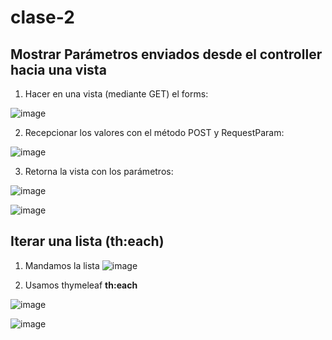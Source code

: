 # clase-2

## Mostrar Parámetros enviados desde el controller hacia una vista
1) Hacer en una vista (mediante GET) el forms:
   
![image](https://github.com/SergioABS-GTICS/clase-2/assets/154263057/b2f8306d-a42f-499a-a15d-28b214990b0f)

2) Recepcionar los valores con el método POST y RequestParam:
   
![image](https://github.com/SergioABS-GTICS/clase-2/assets/154263057/ce703e10-e8d0-4cc7-952a-ff8485674972)

3) Retorna la vista con los parámetros:

![image](https://github.com/SergioABS-GTICS/clase-2/assets/154263057/5aba3c82-74ae-4410-a5b4-a5d41fc9bdfa)

![image](https://github.com/SergioABS-GTICS/clase-2/assets/154263057/fdae1b34-a8a9-4d41-bacd-ce3760349501)


## Iterar una lista (**th:each**)
1) Mandamos la lista
![image](https://github.com/SergioABS-GTICS/clase-2/assets/154263057/8ea3fe8b-c503-416b-9cb3-0fa860f9ab6d)

2) Usamos thymeleaf **th:each**

![image](https://github.com/SergioABS-GTICS/clase-2/assets/154263057/ff5d2476-bf68-4d1f-ab2c-b4a56ef6b6ea)

![image](https://github.com/SergioABS-GTICS/clase-2/assets/154263057/76b6d7c5-9dc9-45a6-902c-cf4523ef4a1e)

